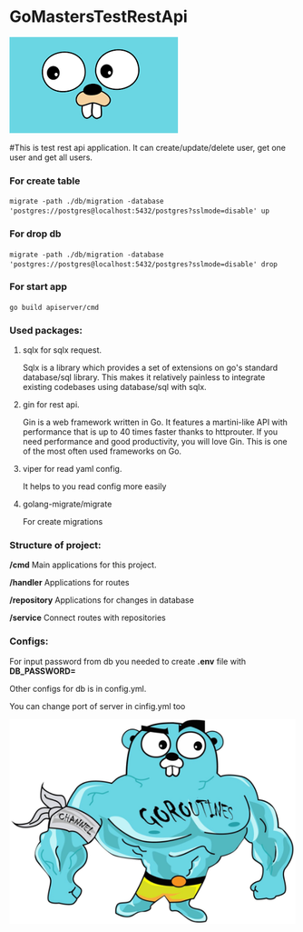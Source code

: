 # GoMastersTestRestApi
![plot](images/go1.png)

#This is test rest api application. It can create/update/delete user, get one user and get all users.

### For create table
`migrate -path ./db/migration -database 'postgres://postgres@localhost:5432/postgres?sslmode=disable' up`
### For drop db 
`migrate -path ./db/migration -database 'postgres://postgres@localhost:5432/postgres?sslmode=disable' drop`
### For start app
`go build apiserver/cmd`

### Used packages:
1) sqlx for sqlx request.
   
   Sqlx is a library which provides a set of extensions on go's standard database/sql library. This makes it relatively painless to integrate existing codebases using database/sql with sqlx.
2) gin for rest api.
   
   Gin is a web framework written in Go. It features a martini-like API with performance that is up to 40 times faster thanks to httprouter. If you need performance and good productivity, you will love Gin. This is one of the most often used frameworks on Go.
3) viper for read yaml config.
   
   It helps to you read config more easily

4) golang-migrate/migrate

   For create migrations

### Structure of project:

**/cmd** Main applications for this project.

**/handler** Applications for routes

**/repository** Applications for changes in database

**/service** Connect routes with repositories 

### Configs:
For input password from db you needed to create **.env** file with **DB_PASSWORD=** 

Other configs for db is in config.yml.

You can change port of server in cinfig.yml too

![plot](images/go2.png)
